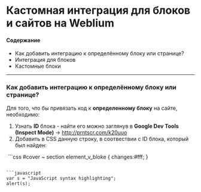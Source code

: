 # Кастомная интеграция для блоков и сайтов на Weblium

#### Содержание
* Как добавить интеграцию к определённому блоку или странице?
* Интеграция для блоков
* Кастомные блоки

---

### Как добавить интеграцию к определённому блоку или странице?

Для того, что бы привязать код к __определенному блоку__ на сайте, необходимо:

1. Узнать __ID__ блока - найти его можно заглянув в __Google Dev Tools (Inspect Mode)__ -> http://prntscr.com/k20uuo
2. Добавить в CSS данную строку, в соотвествии с ID блока, который был найден:

 ```css
 #cover ~ section element_v_bloke {
   changes:#fff;
   }
   ```

```javascript
var s = "JavaScript syntax highlighting";
alert(s);
```
